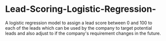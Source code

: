 # Lead-Scoring-Logistic-Regression-
A logistic regression model to assign a lead score between 0 and 100 to each of the leads which can be used by the company to target potential leads and also adjust to if the company's requirement changes in the future.

